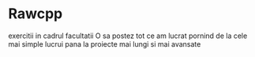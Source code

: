 # Rawcpp
exercitii in cadrul facultatii
O sa postez tot ce am lucrat pornind de la cele mai simple lucrui pana la proiecte mai lungi si mai avansate

